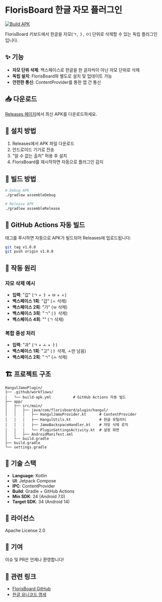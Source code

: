 # FlorisBoard 한글 자모 플러그인

[![Build APK](https://github.com/sivwen/HangulJamoPlugin/actions/workflows/build-apk.yml/badge.svg)](https://github.com/sivwen/HangulJamoPlugin/actions/workflows/build-apk.yml)

FlorisBoard 키보드에서 한글을 자모(ㄱ, ㅏ, ㅇ) 단위로 삭제할 수 있는 독립 플러그인입니다.

## ✨ 기능

- **자모 단위 삭제**: 백스페이스로 한글을 한 글자씩이 아닌 자모 단위로 삭제
- **독립 설치**: FlorisBoard와 별도로 설치 및 업데이트 가능
- **안전한 통신**: ContentProvider를 통한 앱 간 통신

## 📥 다운로드

[Releases 페이지](https://github.com/sivwen/HangulJamoPlugin/releases)에서 최신 APK를 다운로드하세요.

## 📱 설치 방법

1. Releases에서 APK 파일 다운로드
2. 안드로이드 기기로 전송
3. "알 수 없는 출처" 허용 후 설치
4. FlorisBoard를 재시작하면 자동으로 플러그인 감지

## 🔨 빌드 방법

```bash
# Debug APK
./gradlew assembleDebug

# Release APK
./gradlew assembleRelease
```

## 🚀 GitHub Actions 자동 빌드

태그를 푸시하면 자동으로 APK가 빌드되어 Releases에 업로드됩니다:

```bash
git tag v1.0.0
git push origin v1.0.0
```

## 📖 작동 원리

### 자모 삭제 예시

- **입력**: "값" (ㄱ + ㅏ + ㅂ + ㅅ)
- **백스페이스 1회**: "갑" (ㅅ 삭제)
- **백스페이스 2회**: "가" (ㅂ 삭제)
- **백스페이스 3회**: "ㄱ" (ㅏ 삭제)
- **백스페이스 4회**: "" (ㄱ 삭제)

### 복합 중성 처리

- **입력**: "과" (ㄱ + ㅗ + ㅏ)
- **백스페이스 1회**: "고" (ㅏ 삭제, ㅗ만 남음)
- **백스페이스 2회**: "ㄱ" (ㅗ 삭제)

## 🏗️ 프로젝트 구조

```
HangulJamoPlugin/
├── .github/workflows/
│   └── build-apk.yml          # GitHub Actions 자동 빌드
├── app/
│   ├── src/main/
│   │   ├── java/com/florisboard/plugin/hangul/
│   │   │   ├── HangulJamoProvider.kt      # ContentProvider
│   │   │   ├── HangulUtils.kt             # 한글 유틸리티
│   │   │   ├── JamoBackspaceHandler.kt    # 자모 삭제 로직
│   │   │   └── PluginSettingsActivity.kt  # 설정 화면
│   │   ├── AndroidManifest.xml
│   └── build.gradle
├── build.gradle
└── settings.gradle
```

## 🔧 기술 스택

- **Language**: Kotlin
- **UI**: Jetpack Compose
- **IPC**: ContentProvider
- **Build**: Gradle + GitHub Actions
- **Min SDK**: 24 (Android 7.0)
- **Target SDK**: 34 (Android 14)

## 📄 라이선스

Apache License 2.0

## 🤝 기여

이슈 및 PR은 언제나 환영합니다!

## 🔗 관련 링크

- [FlorisBoard GitHub](https://github.com/florisboard/florisboard)
- [한글 유니코드 명세](https://www.unicode.org/charts/PDF/UAC00.pdf)
